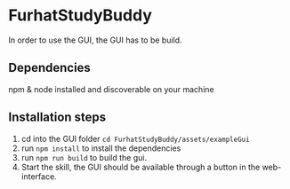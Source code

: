 # FurhatStudyBuddy

In order to use the GUI, the GUI has to be build.

## Dependencies

npm & node installed and discoverable on your machine

## Installation steps

 1. cd into the GUI folder `cd FurhatStudyBuddy/assets/exampleGui`
 2. run `npm install` to install the dependencies
 3. run `npm run build` to build the gui.
 4. Start the skill, the GUI should be available through a button in the web-interface.
